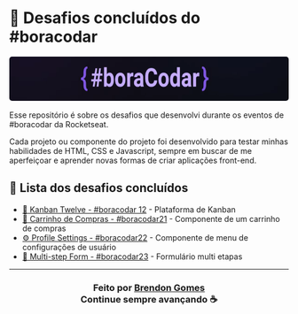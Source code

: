 # 🔮 Desafios concluídos do #boracodar

<p align="center">
    <kbd>
        <img src=".github/bora-codar.PNG"style="border-radius: 5px" alt="Website" height="80px">
    </kbd>
</p>

Esse repositório é sobre os desafios que desenvolvi durante os eventos de #boracodar da Rocketseat.

Cada projeto ou componente do projeto foi desenvolvido para testar minhas habilidades de HTML, CSS e Javascript, sempre em buscar de me aperfeiçoar e aprender novas formas de criar aplicações front-end.

## 🍩 Lista dos desafios concluídos

- [📌 Kanban Twelve - #boracodar 12](./12-kanban/README.md) - Plataforma de Kanban
- [🛒 Carrinho de Compras - #boracodar21](./21-shopping-cart/README.md) - Componente de um carrinho de compras
- [⚙ Profile Settings - #boracodar22](./22-profile-settings/README.md) - Componente de menu de configurações de usuário
- [📃 Multi-step Form - #boracodar23](./23-multi-step-form/README.md) - Formulário multi etapas

---

<h3 align="center">
    Feito por <a href="https://github.com/Brendon3578"> Brendon Gomes</a>
    <br>
    Continue sempre avançando ☕
</h3>
